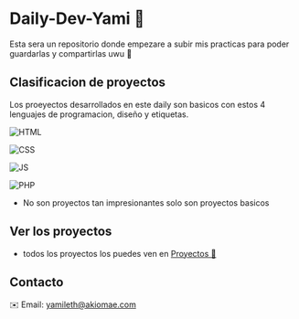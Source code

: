 # Daily-Dev-Yami 🌸

Esta sera un repositorio donde empezare a subir mis practicas para poder guardarlas y compartirlas uwu 💖

## Clasificacion de proyectos

Los proeyectos desarrollados en este daily son basicos con estos 4 lenguajes de programacion, diseño y etiquetas.




![HTML](https://img.shields.io/badge/HTML5-E34F26?style=for-the-badge&logo=html5&logoColor=white)

![CSS](https://img.shields.io/badge/CSS-2391ff?&style=for-the-badge&logo=css3&logoColor=white)

![JS](https://img.shields.io/badge/JavaScript-F7DF1E?style=for-the-badge&logo=javascript&logoColor=black)

![PHP](https://img.shields.io/badge/PHP-777BB4?style=for-the-badge&logo=php&logoColor=white)

- No son proyectos tan impresionantes solo son proyectos basicos

## Ver los proyectos

- todos los proyectos los puedes ven en [Proyectos 🌸](https://github.com/Yamileth-FR/Daily-Dev-Yami/blob/main/enlacesDeProyectos)

## Contacto  
✉️ Email: yamileth@akiomae.com  
